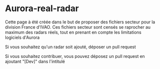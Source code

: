 # Aurora-real-radar

Cette page à été créée dans le but de proposer des fichiers secteur pour la division France d'IVAO. Ces fichiers secteur sont censés se raprocher au maximum des radars réels, tout en prenant en compte les limitations logiciels d'Aurora

Si vous souhaitez qu'un radar soit ajouté, déposer un pull request

Si vous souhaitez contribuer, vous pouvez déposez un pull request en ajoutant "[Dev]" dans l'intitulé
